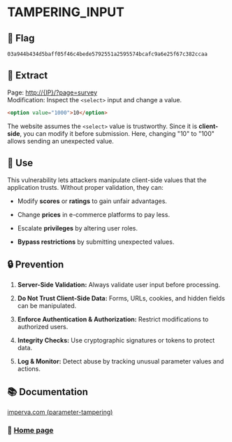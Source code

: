 # TAMPERING_INPUT

## 🏴 Flag
```
03a944b434d5baff05f46c4bede5792551a2595574bcafc9a6e25f67c382ccaa 
```

## 📌 Extract

Page: [http://{IP}/?page=survey](http://{IP}/?page=survey)  
Modification: Inspect the `<select>` input and change a value.

```html
<option value="1000">10</option>
```

The website assumes the `<select>` value is trustworthy. Since it is **client-side**, you can modify it before submission. Here, changing "10" to "100" allows sending an unexpected value.

## 🎯 Use

This vulnerability lets attackers manipulate client-side values that the application trusts. Without proper validation, they can:

- Modify **scores** or **ratings** to gain unfair advantages.

- Change **prices** in e-commerce platforms to pay less.

- Escalate **privileges** by altering user roles.

- **Bypass restrictions** by submitting unexpected values.

## 🔒 Prevention

1. **Server-Side Validation:** Always validate user input before processing.  

2. **Do Not Trust Client-Side Data:** Forms, URLs, cookies, and hidden fields can be manipulated.  

3. **Enforce Authentication & Authorization:** Restrict modifications to authorized users.  

4. **Integrity Checks:** Use cryptographic signatures or tokens to protect data.  

5. **Log & Monitor:** Detect abuse by tracking unusual parameter values and actions.

## 📚 Documentation

[imperva.com (parameter-tampering)](https://www.imperva.com/learn/application-security/parameter-tampering/)

### 📖 [Home page](https://github.com/hugo-bourgeon/darkly#README)

